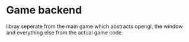 # Game backend
libray seperate from the main game which abstracts opengl, the window and everything else from the actual game code.
